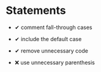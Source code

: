 # Statements

* ✔ comment fall-through cases
* ✔ include the default case
* ✔ remove unnecessary code


* ❌ use unnecessary parenthesis
